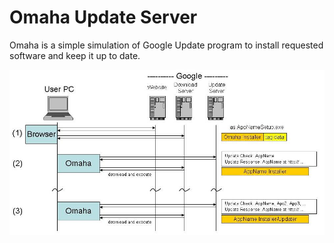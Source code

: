 # Omaha Update Server
Omaha is a simple simulation of Google Update program to install requested software and keep it up to date.

![Omaha Server Architecture](./big-picture.jpg)


